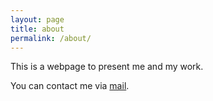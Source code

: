 ```yaml
---
layout: page
title: about
permalink: /about/
---
```


This is a webpage to present me and my work.

You can contact me via [mail](mailto:contact@thomas-jurczyk.com).

